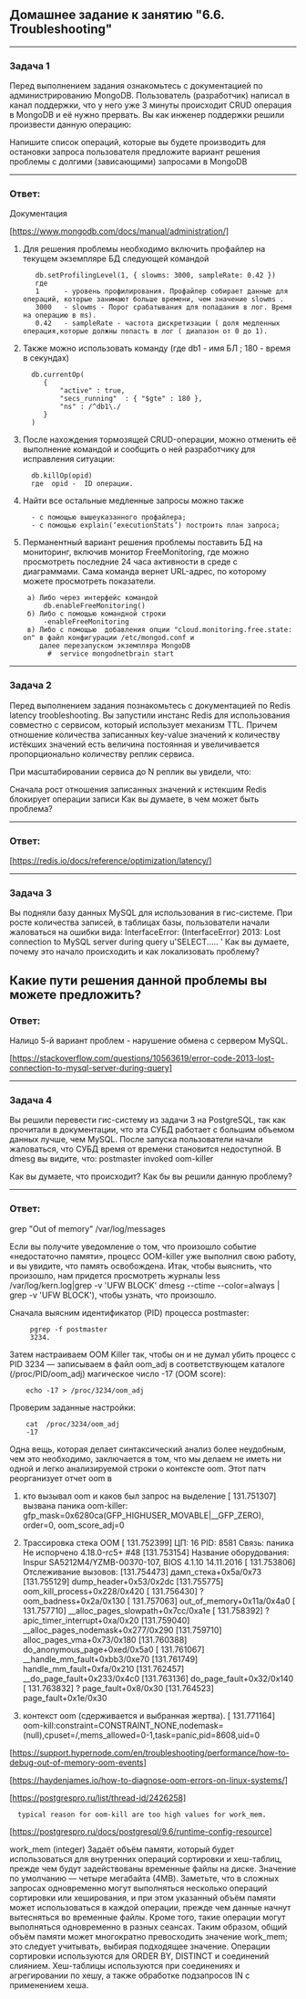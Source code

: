 ## Домашнее задание к занятию "6.6. Troubleshooting"

---
### Задача 1
Перед выполнением задания ознакомьтесь с документацией по администрированию MongoDB.
Пользователь (разработчик) написал в канал поддержки, что у него уже 3 минуты происходит CRUD операция в MongoDB и её нужно прервать.
Вы как инженер поддержки решили произвести данную операцию:

Напишите список операций, которые вы будете производить для остановки запроса пользователя
предложите вариант решения проблемы с долгими (зависающими) запросами в MongoDB

---
### Ответ:
 Документация

[https://www.mongodb.com/docs/manual/administration/] 

1) Для решения  проблемы  необходимо включить профайлер на текущем экземпляре БД   следующей командой

          db.setProfilingLevel(1, { slowms: 3000, sampleRate: 0.42 })
          где 
          1      - уровень профилирования. Профайлер собирает данные для операций, которые занимают больше времени, чем значение slowms .
          3000   - slowms - Порог срабатывания для попадания в лог. Время на операцию в ms). 
          0.42   - sampleRate - частота дискретизации ( доля медленных операция,которые должны попасть в лог ( диапазон от 0 до 1).
 
2) Также можно использовать команду (где db1 - имя БЛ ; 180 - время в секундах)

         db.currentOp(
            {
                "active" : true,
                "secs_running"  : { "$gte" : 180 },
                "ns" : /^db1\./
            }
         )      

3) После нахождения тормозящей CRUD-операции,  можно отменить её выполнение командой 
   и сообщить о ней разработчику для исправления ситуации:

         db.killOp(opid)  
         где  opid -  ID операции. 

4) Найти все остальные медленные запросы  можно также

         - с помощью вышеуказанного профайлера;
         - с помощью explain(‘executionStats’) построить план запроса;

5) Перманентный вариант решения проблемы поставить БД на мониторинг, включив монитор FreeMonitoring, 
   где  можно просмотреть последние 24 часа активности в среде с диаграммами.
   Сама команда вернет URL-адрес, по которому  можете просмотреть показатели.

        а) Либо через интерфейс командой 
            db.enableFreeMonitoring()  
        б) Либо с помощью командной строки  
            -enableFreeMonitoring 
        в) Либо с помощью  добавления опции "cloud.monitoring.free.state:  on" в файл конфигурации /etc/mongod.conf и
           далее перезапуском экземпляра MongoDB 
             #  service mongodnetbrain start
 
 
---
### Задача 2
Перед выполнением задания познакомьтесь с документацией по Redis latency troobleshooting.
Вы запустили инстанс Redis для использования совместно с сервисом, который использует механизм TTL. 
Причем отношение количества записанных key-value значений к количеству истёкших значений есть величина постоянная 
и увеличивается пропорционально количеству реплик сервиса.

При масштабировании сервиса до N реплик вы увидели, что:

Сначала рост отношения записанных значений к истекшим
Redis блокирует операции записи
Как вы думаете, в чем может быть проблема?

---
### Ответ:

[https://redis.io/docs/reference/optimization/latency/]


---
### Задача 3

Вы подняли базу данных MySQL для использования в гис-системе. При росте количества записей, в таблицах базы, пользователи начали жаловаться на ошибки вида:
InterfaceError: (InterfaceError) 2013: Lost connection to MySQL server during query u'SELECT..... '
Как вы думаете, почему это начало происходить и как локализовать проблему?

Какие пути решения данной проблемы вы можете предложить?
---
### Ответ:
Налицо 5-й вариант проблем - нарушение обмена с сервером MySQL.


[https://stackoverflow.com/questions/10563619/error-code-2013-lost-connection-to-mysql-server-during-query]

---
### Задача 4
Вы решили перевести гис-систему из задачи 3 на PostgreSQL, так как прочитали в документации, что эта СУБД работает с большим объемом данных лучше, чем MySQL.
После запуска пользователи начали жаловаться, что СУБД время от времени становится недоступной. В dmesg вы видите, что:
postmaster invoked oom-killer

Как вы думаете, что происходит?
Как бы вы решили данную проблему?

---
### Ответ:

grep "Out of memory" /var/log/messages 

Если вы получите уведомление о том, что произошло событие «недостаточно памяти», процесс OOM-killer уже выполнил свою работу, 
и вы увидите, что память освобождена.
Итак, чтобы выяснить, что произошло, нам придется просмотреть журналы
less /var/log/kern.log|grep -v 'UFW BLOCK' 
dmesg --ctime --color=always | grep -v 'UFW BLOCK'), чтобы узнать, что произошло.


Сначала выясним идентификатор (PID) процесса postmaster:

         pgrep -f postmaster
         3234.

Затем настраиваем  OOM Killer так, чтобы он  и не думал убить процесс с PID 3234 — записываем в файл oom_adj 
в соответствующем каталоге (/proc/PID/oom_adj) магическое число -17 (OOM score):
     
        echo -17 > /proc/3234/oom_adj 

Проверим заданные настройки:

        cat  /proc/3234/oom_adj 
        -17 


Одна вещь, которая делает синтаксический анализ более неудобным, чем это необходимо, заключается в том, что мы делаем
не иметь ни одной и легко анализируемой строки о контексте oom. Этот
патч реорганизует отчет oom в
1) кто вызывал oom и каков был запрос на выделение
	[ 131.751307] вызвана паника oom-killer: gfp_mask=0x6280ca(GFP_HIGHUSER_MOVABLE|__GFP_ZERO), order=0, oom_score_adj=0

2) Трассировка стека OOM
	[ 131.752399] ЦП: 16 PID: 8581 Связь: паника Не испорчено 4.18.0-rc5+ #48
	[131.753154] Название оборудования: Inspur SA5212M4/YZMB-00370-107, BIOS 4.1.10 14.11.2016
	[ 131.753806] Отслеживание вызовов:
	[131.754473] дамп_стека+0x5a/0x73
	[131.755129] dump_header+0x53/0x2dc
	[131.755775] oom_kill_process+0x228/0x420
	[ 131.756430] ? oom_badness+0x2a/0x130
	[ 131.757063] out_of_memory+0x11a/0x4a0
	[ 131.757710] __alloc_pages_slowpath+0x7cc/0xa1e
	[ 131.758392] ? apic_timer_interrupt+0xa/0x20
	[131.759040] __alloc_pages_nodemask+0x277/0x290
	[131.759710] alloc_pages_vma+0x73/0x180
	[131.760388] do_anonymous_page+0xed/0x5a0
	[ 131.761067] __handle_mm_fault+0xbb3/0xe70
	[131.761749] handle_mm_fault+0xfa/0x210
	[131.762457] __do_page_fault+0x233/0x4c0
	[131.763136] do_page_fault+0x32/0x140
	[ 131.763832] ? page_fault+0x8/0x30
	[131.764523] page_fault+0x1e/0x30

3) контекст oom (сдерживается и выбранная жертва).
	[ 131.771164] oom-kill:constraint=CONSTRAINT_NONE,nodemask=(null),cpuset=/,mems_allowed=0-1,task=panic,pid=8608,uid=0





[https://support.hypernode.com/en/troubleshooting/performance/how-to-debug-out-of-memory-oom-events]

[https://haydenjames.io/how-to-diagnose-oom-errors-on-linux-systems/]

[https://postgrespro.ru/list/thread-id/2426258]

      typical reason for oom-kill are too high values for work_mem.

[https://postgrespro.ru/docs/postgresql/9.6/runtime-config-resource]
  
work_mem (integer)
Задаёт объём памяти, который будет использоваться для внутренних операций сортировки 
и хеш-таблиц, прежде чем будут задействованы временные файлы на диске. 
Значение по умолчанию — четыре мегабайта (4MB). 
Заметьте, что в сложных запросах одновременно могут выполняться несколько операций 
сортировки или хеширования, и при этом указанный объём памяти может использоваться 
в каждой операции, прежде чем данные начнут вытесняться во временные файлы.
Кроме того, такие операции могут выполняться одновременно в разных сеансах. 
Таким образом, общий объём памяти может многократно превосходить значение work_mem;
это следует учитывать, выбирая подходящее значение.
Операции сортировки используются для ORDER BY, DISTINCT и соединений слиянием. 
Хеш-таблицы используются при соединениях и агрегировании по хешу,
а также обработке подзапросов IN с применением хеша.
